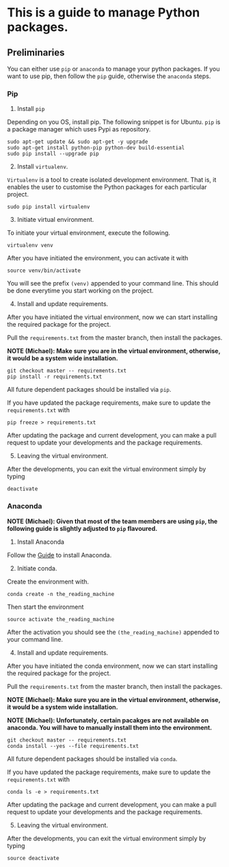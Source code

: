 # This is a guide to manage Python packages.


## Preliminaries

You can either use `pip` or `anaconda` to manage your python
packages. If you want to use pip, then follow the `pip` guide,
otherwise the `anaconda` steps.

### Pip

1. Install `pip`

 Depending on you OS, install pip. The following snippet is for
 Ubuntu. `pip` is a package manager which uses Pypi as repository.

 ```
 sudo apt-get update && sudo apt-get -y upgrade
 sudo apt-get install python-pip python-dev build-essential 
 sudo pip install --upgrade pip
 ```

2. Install `virtualenv`.

 `Virtualenv` is a tool to create isolated development
 environment. That is, it enables the user to customise the Python
 packages for each particular project.

 ```
 sudo pip install virtualenv
 ```

3. Initiate virtual environment.

 To initiate your virtual environment, execute the following.

 ```
 virtualenv venv
 ```

 After you have initiated the environment, you can activate it with

 ```
 source venv/bin/activate
 ```

 You will see the prefix `(venv)` appended to your command line. This
 should be done everytime you start working on the project.

4. Install and update requirements.

 After you have initiated the virtual environment, now we can start
 installing the required package for the project.

 Pull the `requirements.txt` from the master branch, then install the
 packages.

 **NOTE (Michael): Make sure you are in the virtual environment,
   otherwise, it would be a system wide installation.**

 ```
 git checkout master -- requirements.txt
 pip install -r requirements.txt
 ```

 All future dependent packages should be installed via `pip`.

 If you have updated the package requirements, make sure to update the
 `requirements.txt` with

 ```
 pip freeze > requirements.txt
 ```

 After updating the package and current development, you can make a
 pull request to update your developments and the package
 requirements.

5. Leaving the virtual environment.

 After the developments, you can exit the virtual environment simply
 by typing

 ```
 deactivate
 ```



### Anaconda

**NOTE (Michael): Given that most of the team members are using `pip`,
  the following guide is slightly adjusted to `pip` flavoured.**

1. Install Anaconda

 Follow the [Guide](https://docs.continuum.io/anaconda/install) to
 install Anaconda.

2. Initiate conda.

 Create the environment with.

 ```
 conda create -n the_reading_machine
 ```

 Then start the environment
 ```
 source activate the_reading_machine
 ```

 After the activation you should see the `(the_reading_machine)`
 appended to your command line.

4. Install and update requirements.

 After you have initiated the conda environment, now we can start
 installing the required package for the project.

 Pull the `requirements.txt` from the master branch, then install the
 packages.

 **NOTE (Michael): Make sure you are in the virtual environment,
   otherwise, it would be a system wide installation.**

 **NOTE (Michael): Unfortunately, certain pacakges are not available
   on anaconda. You will have to manually install them into the
   environment.**

 ```
 git checkout master -- requirements.txt
 conda install --yes --file requirements.txt
 ```

 All future dependent packages should be installed via `conda`.

 If you have updated the package requirements, make sure to update the
 `requirements.txt` with

 ```
 conda ls -e > requirements.txt
 ```

 After updating the package and current development, you can make a
 pull request to update your developments and the package
 requirements.

5. Leaving the virtual environment.

 After the developments, you can exit the virtual environment simply
 by typing

 ```
 source deactivate
 ```

